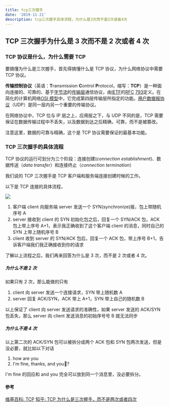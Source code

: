 ```yaml
---
title: tcp三次握手
date: '2019-11-21'
description: tcp三次握手具体流程，为什么是3次而不是2次或者4次
---
```


## TCP 三次握手为什么是 3 次而不是 2 次或者 4 次

### TCP 协议是什么，为什么需要 TCP

要搞懂为什么是三次握手，首先得搞懂什么是 TCP 协议，为什么网络协议中需要 TCP 协议。

**传输控制协议**（英语：**T**ransmission **C**ontrol **P**rotocol，缩写：**TCP**）是一种面向连接的、可靠的、基于[字节流](https://zh.wikipedia.org/wiki/字節流)的[传输层](https://zh.wikipedia.org/wiki/传输层)通信协议，由[IETF](https://zh.wikipedia.org/wiki/IETF)的[RFC](https://zh.wikipedia.org/wiki/RFC) [793](https://tools.ietf.org/html/rfc793)定义。在简化的计算机网络[OSI 模型](https://zh.wikipedia.org/wiki/OSI模型)中，它完成第四层传输层所指定的功能。[用户数据报协议](https://zh.wikipedia.org/wiki/用户数据报协议)（UDP）是同一层内另一个重要的传输协议。

在网络协议中，TCP 位与 IP 层之上，应用层之下，与 UDP 不同的是，TCP 需要保证在数据传输过程中不丢失，以及数据到达之后精确，可靠，而不是被篡改。

注意这里，数据的可靠与精确，这个是 TCP 协议需要保证的最基本功能。

### TCP 三次握手的具体流程

TCP 协议的运行可划分为三个阶段：连接创建(_connection establishment_)、数据传送（_data transfer_）和连接终止（_connection termination_）

我们说的 TCP 三次握手是 TCP 客户端和服务端连接创建时候的工作。

以下是 TCP 连接的具体流程，

![](http://www.tcpipguide.com/free/diagrams/tcpopen3way.png)

1. 客户端 client 向服务端 server 发送一个 SYN(synchronize)报，包上带随机序号 A
2. server 接收到 client 的 SYN 初始化包之后，回复一个 SYN/ACK 包，ACK 包上带上序号 A+1，表示我正确收到了这个客户端 client 的消息，同时自己的 SYN 上带上随机序号 B
3. client 收到 server 的 SYN/ACK 包后，回复一个 ACK 包，带上序号 B+1，告诉客户端我们我正确接收到你的请求

了解以上流程之后，我们再来回答为什么是 3 次，而不是 2 次或者 4 次。

##### 为什么不是 2 次

如果只有 2 次，那么能做的只有

1. client 向 server 发送一个连接请求，SYN 带上随机数 A
2. server 回复 ACK/SYN，ACK 带上 A+1，SYN 带上自己的随机数 B

以上保证了 client 向 server 发送请求的准确性，如果 server 发送的 ACK/SYN 包丢失，那么 server 向 client 发送消息的初始序号号 B 就无法同步

##### 为什么不是 4 次

以上第二次的 ACK/SYN 包可以被拆分成两个 ACK 包和 SYN 包两次发送，但是没必要，就比如以下对话

1. how are you
2. I'm fine, thanks, and you?

I'm fine 的回应和 and you 完全可以放到同一个消息里，没必要拆分。

#### 参考

[维基百科: TCP](https://zh.wikipedia.org/wiki/传输控制协议)
[知乎: TCP 为什么是三次握手，而不是两次或者四次](https://www.zhihu.com/question/24853633)
